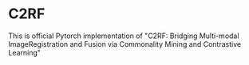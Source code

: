 # C2RF
This is official Pytorch implementation of "C2RF: Bridging Multi-modal ImageRegistration and Fusion via Commonality Mining and Contrastive Learning"
